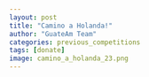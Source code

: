 ```yaml
---
layout: post
title: "Camino a Holanda!"
author: "GuateAm Team"
categories: previous_competitions
tags: [donate]
image: camino_a_holanda_23.png
---
```

